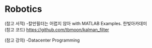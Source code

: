 # Robotics

(참고 서적)
-칼만필터는 어렵지 않아 with MATLAB Examples. 한빛아카데미  
(참고 코드)
https://github.com/tbmoon/kalman_filter


(참고 강의)
-Datacenter Programming 
